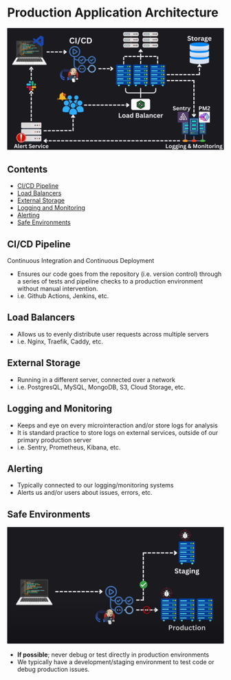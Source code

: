 # Production Application Architecture

![High level overview of an average system architecture](./docs/example.png)

## Contents

- [CI/CD Pipeline](#cicd-pipeline)
- [Load Balancers](#load-balancers)
- [External Storage](#external-storage)
- [Logging and Monitoring](#logging-and-monitoring)
- [Alerting](#alerting)
- [Safe Environments](#safe-environments)

## CI/CD Pipeline

Continuous Integration and Continuous Deployment

- Ensures our code goes from the repository (i.e. version control) through a series of tests and pipeline checks to a production environment without manual intervention.
- i.e. Github Actions, Jenkins, etc.

## Load Balancers

- Allows us to evenly distribute user requests across multiple servers
- i.e. Nginx, Traefik, Caddy, etc.

## External Storage

- Running in a different server, connected over a network
- i.e. PostgresQL, MySQL, MongoDB, S3, Cloud Storage, etc.

## Logging and Monitoring

- Keeps and eye on every microinteraction and/or store logs for analysis
- It is standard practice to store logs on external services, outside of our primary production server
- i.e. Sentry, Prometheus, Kibana, etc.

## Alerting

- Typically connected to our logging/monitoring systems
- Alerts us and/or users about issues, errors, etc.

## Safe Environments

![alt text](./docs/safe_envs.png)

- **If possible**; never debug or test directly in production environments
- We typically have a development/staging environment to test code or debug production issues.
